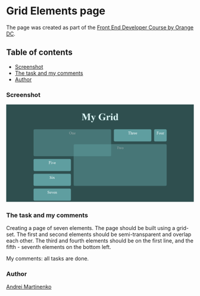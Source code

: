# Grid Elements page

The page was created as part of the [Front End Developer Course by Orange DC](https://digitalcenter.orange.md/).

## Table of contents
- [Screenshot](#screenshot)
- [The task and my comments](#the-task-and-my-comments)
- [Author](#author)

### Screenshot

![](./Screenshot.png)

### The task and my comments

Creating a page of seven elements. The page should be built using a grid-set. The first and second elements should be semi-transparent and overlap each other. The third and fourth elements should be on the first line, and the fifth - seventh elements on the bottom left.

My comments: all tasks are done.

### Author

[Andrei Martinenko](https://github.com/AxinitM)
